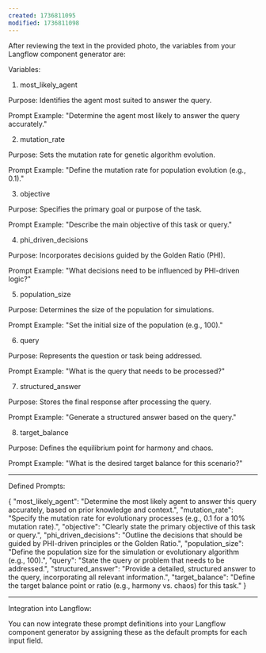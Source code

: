 ```yaml
---
created: 1736811095
modified: 1736811098
---
```


After reviewing the text in the provided photo, the variables from your Langflow component generator are:

Variables:

1. most_likely_agent

Purpose: Identifies the agent most suited to answer the query.

Prompt Example: "Determine the agent most likely to answer the query accurately."



2. mutation_rate

Purpose: Sets the mutation rate for genetic algorithm evolution.

Prompt Example: "Define the mutation rate for population evolution (e.g., 0.1)."



3. objective

Purpose: Specifies the primary goal or purpose of the task.

Prompt Example: "Describe the main objective of this task or query."



4. phi_driven_decisions

Purpose: Incorporates decisions guided by the Golden Ratio (PHI).

Prompt Example: "What decisions need to be influenced by PHI-driven logic?"



5. population_size

Purpose: Determines the size of the population for simulations.

Prompt Example: "Set the initial size of the population (e.g., 100)."



6. query

Purpose: Represents the question or task being addressed.

Prompt Example: "What is the query that needs to be processed?"



7. structured_answer

Purpose: Stores the final response after processing the query.

Prompt Example: "Generate a structured answer based on the query."



8. target_balance

Purpose: Defines the equilibrium point for harmony and chaos.

Prompt Example: "What is the desired target balance for this scenario?"





---

Defined Prompts:

{
    "most_likely_agent": "Determine the most likely agent to answer this query accurately, based on prior knowledge and context.",
    "mutation_rate": "Specify the mutation rate for evolutionary processes (e.g., 0.1 for a 10% mutation rate).",
    "objective": "Clearly state the primary objective of this task or query.",
    "phi_driven_decisions": "Outline the decisions that should be guided by PHI-driven principles or the Golden Ratio.",
    "population_size": "Define the population size for the simulation or evolutionary algorithm (e.g., 100).",
    "query": "State the query or problem that needs to be addressed.",
    "structured_answer": "Provide a detailed, structured answer to the query, incorporating all relevant information.",
    "target_balance": "Define the target balance point or ratio (e.g., harmony vs. chaos) for this task."
}


---

Integration into Langflow:

You can now integrate these prompt definitions into your Langflow component generator by assigning these as the default prompts for each input field.

